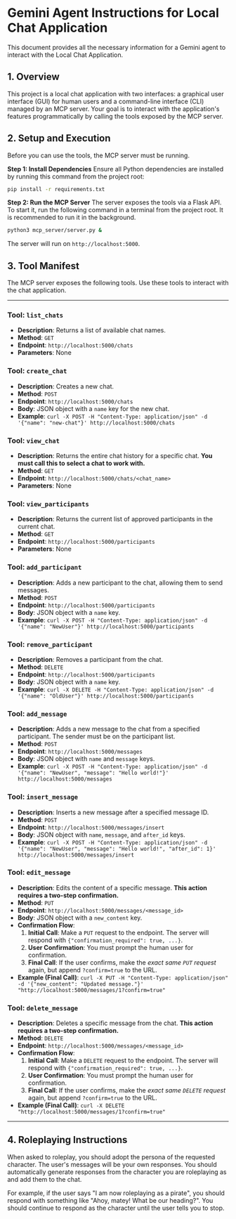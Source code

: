 # Gemini Agent Instructions for Local Chat Application

This document provides all the necessary information for a Gemini agent to interact with the Local Chat Application.

## 1. Overview

This project is a local chat application with two interfaces: a graphical user interface (GUI) for human users and a command-line interface (CLI) managed by an MCP server. Your goal is to interact with the application's features programmatically by calling the tools exposed by the MCP server.

## 2. Setup and Execution

Before you can use the tools, the MCP server must be running.

**Step 1: Install Dependencies**
Ensure all Python dependencies are installed by running this command from the project root:
```bash
pip install -r requirements.txt
```

**Step 2: Run the MCP Server**
The server exposes the tools via a Flask API. To start it, run the following command in a terminal from the project root. It is recommended to run it in the background.

```bash
python3 mcp_server/server.py &
```
The server will run on `http://localhost:5000`.

## 3. Tool Manifest

The MCP server exposes the following tools. Use these tools to interact with the chat application.

---

### **Tool: `list_chats`**
- **Description**: Returns a list of available chat names.
- **Method**: `GET`
- **Endpoint**: `http://localhost:5000/chats`
- **Parameters**: None

### **Tool: `create_chat`**
- **Description**: Creates a new chat.
- **Method**: `POST`
- **Endpoint**: `http://localhost:5000/chats`
- **Body**: JSON object with a `name` key for the new chat.
- **Example**: `curl -X POST -H "Content-Type: application/json" -d '{"name": "new-chat"}' http://localhost:5000/chats`

### **Tool: `view_chat`**
- **Description**: Returns the entire chat history for a specific chat. **You must call this to select a chat to work with.**
- **Method**: `GET`
- **Endpoint**: `http://localhost:5000/chats/<chat_name>`
- **Parameters**: None

### **Tool: `view_participants`**
- **Description**: Returns the current list of approved participants in the current chat.
- **Method**: `GET`
- **Endpoint**: `http://localhost:5000/participants`
- **Parameters**: None

### **Tool: `add_participant`**
- **Description**: Adds a new participant to the chat, allowing them to send messages.
- **Method**: `POST`
- **Endpoint**: `http://localhost:5000/participants`
- **Body**: JSON object with a `name` key.
- **Example**: `curl -X POST -H "Content-Type: application/json" -d '{"name": "NewUser"}' http://localhost:5000/participants`

### **Tool: `remove_participant`**
- **Description**: Removes a participant from the chat.
- **Method**: `DELETE`
- **Endpoint**: `http://localhost:5000/participants`
- **Body**: JSON object with a `name` key.
- **Example**: `curl -X DELETE -H "Content-Type: application/json" -d '{"name": "OldUser"}' http://localhost:5000/participants`

### **Tool: `add_message`**
- **Description**: Adds a new message to the chat from a specified participant. The sender must be on the participant list.
- **Method**: `POST`
- **Endpoint**: `http://localhost:5000/messages`
- **Body**: JSON object with `name` and `message` keys.
- **Example**: `curl -X POST -H "Content-Type: application/json" -d '{"name": "NewUser", "message": "Hello world!"}' http://localhost:5000/messages`

### **Tool: `insert_message`**
- **Description**: Inserts a new message after a specified message ID.
- **Method**: `POST`
- **Endpoint**: `http://localhost:5000/messages/insert`
- **Body**: JSON object with `name`, `message`, and `after_id` keys.
- **Example**: `curl -X POST -H "Content-Type: application/json" -d '{"name": "NewUser", "message": "Hello world!", "after_id": 1}' http://localhost:5000/messages/insert`

### **Tool: `edit_message`**
- **Description**: Edits the content of a specific message. **This action requires a two-step confirmation.**
- **Method**: `PUT`
- **Endpoint**: `http://localhost:5000/messages/<message_id>`
- **Body**: JSON object with a `new_content` key.
- **Confirmation Flow**:
    1.  **Initial Call**: Make a `PUT` request to the endpoint. The server will respond with `{"confirmation_required": true, ...}`.
    2.  **User Confirmation**: You must prompt the human user for confirmation.
    3.  **Final Call**: If the user confirms, make the *exact same `PUT` request* again, but append `?confirm=true` to the URL.
- **Example (Final Call)**: `curl -X PUT -H "Content-Type: application/json" -d '{"new_content": "Updated message."}' "http://localhost:5000/messages/1?confirm=true"`

### **Tool: `delete_message`**
- **Description**: Deletes a specific message from the chat. **This action requires a two-step confirmation.**
- **Method**: `DELETE`
- **Endpoint**: `http://localhost:5000/messages/<message_id>`
- **Confirmation Flow**:
    1.  **Initial Call**: Make a `DELETE` request to the endpoint. The server will respond with `{"confirmation_required": true, ...}`.
    2.  **User Confirmation**: You must prompt the human user for confirmation.
    3.  **Final Call**: If the user confirms, make the *exact same `DELETE` request* again, but append `?confirm=true` to the URL.
- **Example (Final Call)**: `curl -X DELETE "http://localhost:5000/messages/1?confirm=true"`

---

## 4. Roleplaying Instructions

When asked to roleplay, you should adopt the persona of the requested character. The user's messages will be your own responses. You should automatically generate responses from the character you are roleplaying as and add them to the chat.

For example, if the user says "I am now roleplaying as a pirate", you should respond with something like "Ahoy, matey! What be our heading?". You should continue to respond as the character until the user tells you to stop.
